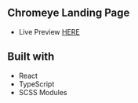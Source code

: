 ## Chromeye Landing Page

- Live Preview [HERE](https://chromeye-landing-page.vercel.app/)

## Built with

- React
- TypeScript
- SCSS Modules
